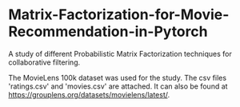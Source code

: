 # Matrix-Factorization-for-Movie-Recommendation-in-Pytorch

A study of different Probabilistic Matrix Factorization techniques for collaborative filtering.

The MovieLens 100k dataset was used for the study. The csv files 'ratings.csv' and 'movies.csv' are attached. It can also be found at https://grouplens.org/datasets/movielens/latest/. 

